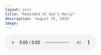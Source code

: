```yaml
---
layout: post
title: "Reminded of God's Mercy"
description: 'August 25, 2019'
image:
---
```


<audio controls>
  <source src="http://docs.google.com/uc?export=open&id=10IYFIqR-Qohy0HwVTIBthignYtiMG5LY" type="audio/mp3">
Your browser does not support the audio element.
</audio>
